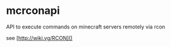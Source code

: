 # mcrconapi
API to execute commands on minecraft servers remotely via rcon

see [http://wiki.vg/RCON]()

